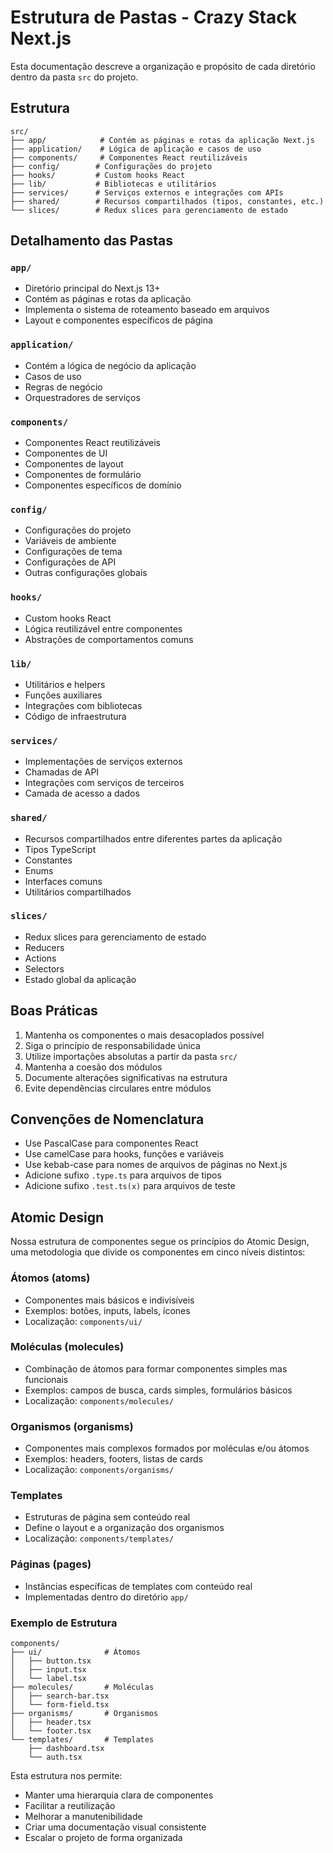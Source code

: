 # Estrutura de Pastas - Crazy Stack Next.js

Esta documentação descreve a organização e propósito de cada diretório dentro da pasta `src` do projeto.

## Estrutura

```
src/
├── app/            # Contém as páginas e rotas da aplicação Next.js
├── application/    # Lógica de aplicação e casos de uso
├── components/     # Componentes React reutilizáveis
├── config/        # Configurações do projeto
├── hooks/         # Custom hooks React
├── lib/           # Bibliotecas e utilitários
├── services/      # Serviços externos e integrações com APIs
├── shared/        # Recursos compartilhados (tipos, constantes, etc.)
└── slices/        # Redux slices para gerenciamento de estado
```

## Detalhamento das Pastas

### `app/`
- Diretório principal do Next.js 13+
- Contém as páginas e rotas da aplicação
- Implementa o sistema de roteamento baseado em arquivos
- Layout e componentes específicos de página

### `application/`
- Contém a lógica de negócio da aplicação
- Casos de uso
- Regras de negócio
- Orquestradores de serviços

### `components/`
- Componentes React reutilizáveis
- Componentes de UI
- Componentes de layout
- Componentes de formulário
- Componentes específicos de domínio

### `config/`
- Configurações do projeto
- Variáveis de ambiente
- Configurações de tema
- Configurações de API
- Outras configurações globais

### `hooks/`
- Custom hooks React
- Lógica reutilizável entre componentes
- Abstrações de comportamentos comuns

### `lib/`
- Utilitários e helpers
- Funções auxiliares
- Integrações com bibliotecas
- Código de infraestrutura

### `services/`
- Implementações de serviços externos
- Chamadas de API
- Integrações com serviços de terceiros
- Camada de acesso a dados

### `shared/`
- Recursos compartilhados entre diferentes partes da aplicação
- Tipos TypeScript
- Constantes
- Enums
- Interfaces comuns
- Utilitários compartilhados

### `slices/`
- Redux slices para gerenciamento de estado
- Reducers
- Actions
- Selectors
- Estado global da aplicação

## Boas Práticas

1. Mantenha os componentes o mais desacoplados possível
2. Siga o princípio de responsabilidade única
3. Utilize importações absolutas a partir da pasta `src/`
4. Mantenha a coesão dos módulos
5. Documente alterações significativas na estrutura
6. Evite dependências circulares entre módulos

## Convenções de Nomenclatura

- Use PascalCase para componentes React
- Use camelCase para hooks, funções e variáveis
- Use kebab-case para nomes de arquivos de páginas no Next.js
- Adicione sufixo `.type.ts` para arquivos de tipos
- Adicione sufixo `.test.ts(x)` para arquivos de teste

## Atomic Design

Nossa estrutura de componentes segue os princípios do Atomic Design, uma metodologia que divide os componentes em cinco níveis distintos:

### Átomos (atoms)
- Componentes mais básicos e indivisíveis
- Exemplos: botões, inputs, labels, ícones
- Localização: `components/ui/`

### Moléculas (molecules)
- Combinação de átomos para formar componentes simples mas funcionais
- Exemplos: campos de busca, cards simples, formulários básicos
- Localização: `components/molecules/`

### Organismos (organisms)
- Componentes mais complexos formados por moléculas e/ou átomos
- Exemplos: headers, footers, listas de cards
- Localização: `components/organisms/`

### Templates
- Estruturas de página sem conteúdo real
- Define o layout e a organização dos organismos
- Localização: `components/templates/`

### Páginas (pages)
- Instâncias específicas de templates com conteúdo real
- Implementadas dentro do diretório `app/`

### Exemplo de Estrutura
```
components/
├── ui/              # Átomos
│   ├── button.tsx
│   ├── input.tsx
│   └── label.tsx
├── molecules/       # Moléculas
│   ├── search-bar.tsx
│   └── form-field.tsx
├── organisms/       # Organismos
│   ├── header.tsx
│   └── footer.tsx
└── templates/       # Templates
    ├── dashboard.tsx
    └── auth.tsx
```

Esta estrutura nos permite:
- Manter uma hierarquia clara de componentes
- Facilitar a reutilização
- Melhorar a manutenibilidade
- Criar uma documentação visual consistente
- Escalar o projeto de forma organizada 